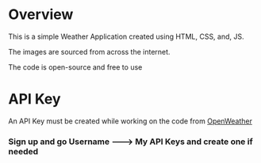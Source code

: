 # Overview
This is a simple Weather Application created using HTML, CSS, and, JS.

The images are sourced from across the internet.

The code is open-source and free to use

# API Key
An API Key must be created while working on the code from [OpenWeather](https://openweathermap.org/)
### Sign up and go Username ---> My API Keys and create one if needed
